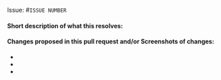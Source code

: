 Issue: #`ISSUE NUMBER`

<!-- Add the issue number that is fixed by this PR (In the form Issue: 123) -->
<!-- remove these comment lines-->

#### Short description of what this resolves:

#### Changes proposed in this pull request and/or Screenshots of changes:

-
-
-
